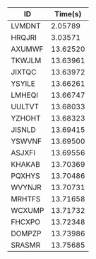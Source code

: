 |ID|Time(s)|
|-|-|
|LVMDNT|2.05789|
|HRQJRI|3.03571|
|AXUMWF|13.62520|
|TKWJLM|13.63961|
|JIXTQC|13.63972|
|YSYILE|13.66261|
|LMHEQI|13.66747|
|UULTVT|13.68033|
|YZHOHT|13.68323|
|JISNLD|13.69415|
|YSWVNF|13.69500|
|ASJXFI|13.69556|
|KHAKAB|13.70369|
|PQXHYS|13.70486|
|WVYNJR|13.70731|
|MRHTFS|13.71658|
|WCXUMP|13.71732|
|FHCXPO|13.72348|
|DOMPZP|13.73986|
|SRASMR|13.75685|
